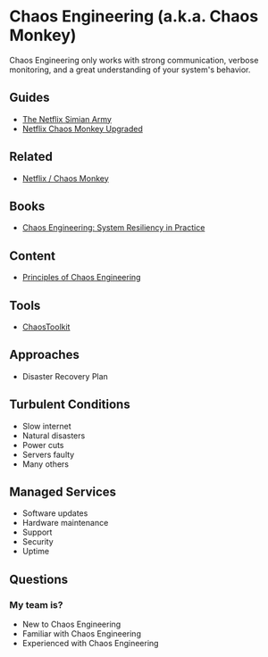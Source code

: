 # Chaos Engineering (a.k.a. Chaos Monkey)

<!--
https://netflixtechblog.com/fit-failure-injection-testing-35d8e2a9bb2
https://netflixtechblog.com/keeping-netflix-reliable-using-prioritized-load-shedding-6cc827b02f94

https://app.pluralsight.com/paths/conference/chaos-conf-2020
https://app.pluralsight.com/channels/details/76045a6b-ec26-4747-a61b-679e5c54dd33
-->

Chaos Engineering only works with strong communication, verbose monitoring, and a great understanding of your system's behavior.

## Guides

- [The Netflix Simian Army](https://netflixtechblog.com/the-netflix-simian-army-16e57fbab116)
- [Netflix Chaos Monkey Upgraded](https://netflixtechblog.com/netflix-chaos-monkey-upgraded-1d679429be5d)

<!--
https://netflixtechblog.com/chap-chaos-automation-platform-53e6d528371f

https://github.com/Netflix/SimianArmy
https://github.com/netflix/chaosmonkey
https://github.com/spinnaker/swabbie
-->

## Related

- [Netflix / Chaos Monkey](https://netflix.github.io/chaosmonkey/)

## Books

- [Chaos Engineering: System Resiliency in Practice](https://www.amazon.com/Chaos-Engineering-System-Resiliency-Practice/)

## Content

- [Principles of Chaos Engineering](https://principlesofchaos.org)

## Tools

- [ChaosToolkit](/chaostoolkit.md)

## Approaches

- Disaster Recovery Plan

## Turbulent Conditions

- Slow internet
- Natural disasters
- Power cuts
- Servers faulty
- Many others

## Managed Services

- Software updates
- Hardware maintenance
- Support
- Security
- Uptime

## Questions

### My team is?

- New to Chaos Engineering
- Familiar with Chaos Engineering
- Experienced with Chaos Engineering
